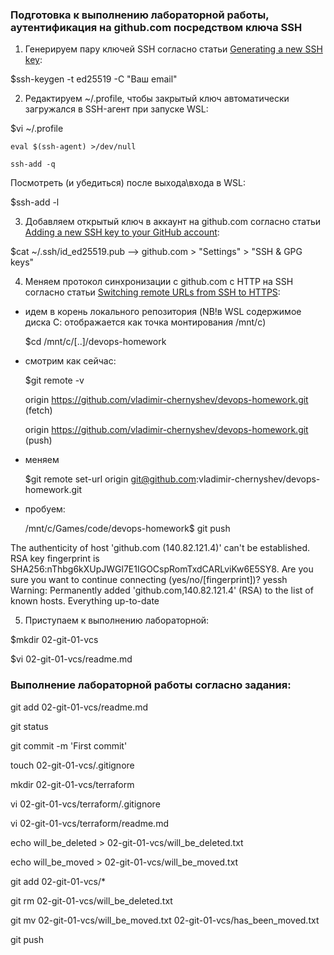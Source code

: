 ### Подготовка к выполнению лабораторной работы, аутентификация на github.com посредством ключа SSH

1. Генерируем пару ключей SSH согласно статьи  [Generating a new SSH key](https://docs.github.com/en/authentication/connecting-to-github-with-ssh/generating-a-new-ssh-key-and-adding-it-to-the-ssh-agent):

 $ssh-keygen -t ed25519 -C "Ваш email"

2. Редактируем ~/.profile, чтобы закрытый ключ автоматически загружался в SSH-агент при запуске WSL:

 $vi ~/.profile

	eval $(ssh-agent) >/dev/null

	ssh-add -q

 Посмотреть (и убедиться) после выхода\входа в WSL:

 $ssh-add -l

3. Добавляем открытый ключ в аккаунт на github.com согласно статьи  [Adding a new SSH key to your GitHub account](https://docs.github.com/en/authentication/connecting-to-github-with-ssh/adding-a-new-ssh-key-to-your-github-account):

 $cat ~/.ssh/id_ed25519.pub --> github.com > "Settings" > "SSH & GPG keys"

4. Меняем протокол синхронизации с github.com c HTTP на SSH согласно статьи  [Switching remote URLs from SSH to HTTPS](https://docs.github.com/en/authentication/connecting-to-github-with-ssh/adding-a-new-ssh-key-to-your-github-account):

 - идем в корень локального репозитория (NB!в WSL содержимое диска С: отображается как точка монтирования /mnt/c)

   $cd /mnt/c/[..]/devops-homework
 - смотрим как сейчас:

   $git remote -v

	origin  https://github.com/vladimir-chernyshev/devops-homework.git (fetch)

	origin  https://github.com/vladimir-chernyshev/devops-homework.git (push)

 - меняем

   $git remote set-url origin git@github.com:vladimir-chernyshev/devops-homework.git

 - пробуем:

   /mnt/c/Games/code/devops-homework$ git push

The authenticity of host 'github.com (140.82.121.4)' can't be established.
RSA key fingerprint is SHA256:nThbg6kXUpJWGl7E1IGOCspRomTxdCARLviKw6E5SY8.
Are you sure you want to continue connecting (yes/no/[fingerprint])? yessh
Warning: Permanently added 'github.com,140.82.121.4' (RSA) to the list of known hosts.
Everything up-to-date

5. Приступаем к выполнению лабораторной:

 $mkdir 02-git-01-vcs

 $vi 02-git-01-vcs/readme.md

### Выполнение лабораторной работы согласно задания:

git add 02-git-01-vcs/readme.md

git status

git commit -m 'First commit'

touch 02-git-01-vcs/.gitignore

mkdir 02-git-01-vcs/terraform

vi 02-git-01-vcs/terraform/.gitignore

vi 02-git-01-vcs/terraform/readme.md

echo will_be_deleted > 02-git-01-vcs/will_be_deleted.txt

echo will_be_moved > 02-git-01-vcs/will_be_moved.txt

git add 02-git-01-vcs/*

git rm 02-git-01-vcs/will_be_deleted.txt

git mv 02-git-01-vcs/will_be_moved.txt 02-git-01-vcs/has_been_moved.txt

git push
